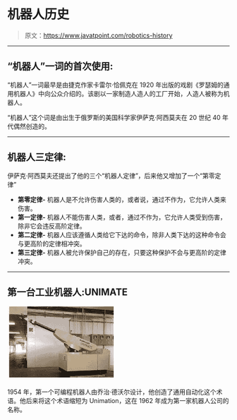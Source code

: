 # 机器人历史

> 原文：<https://www.javatpoint.com/robotics-history>

* * *

## “机器人”一词的首次使用:

“机器人”一词最早是由捷克作家卡雷尔·恰佩克在 1920 年出版的戏剧《罗瑟姆的通用机器人》中向公众介绍的。该剧以一家制造人造人的工厂开始，人造人被称为机器人。

“机器人”这个词是由出生于俄罗斯的美国科学家伊萨克·阿西莫夫在 20 世纪 40 年代偶然创造的。

* * *

## 机器人三定律:

伊萨克·阿西莫夫还提出了他的三个“机器人定律”，后来他又增加了一个“第零定律”

*   **第零定律-** 机器人是不允许伤害人类的，或者说，通过不作为，它允许人类来伤害。
*   **第一定律-** 机器人不能伤害人类，或者，通过不作为，它允许人类受到伤害，除非它会违反高阶定律。
*   **第二定律-** 机器人应该遵循人类给它下达的命令，除非人类下达的这种命令会与更高阶的定律相冲突。
*   **第三定律-** 机器人被允许保护自己的存在，只要这种保护不会与更高阶的定律冲突。

* * *

## 第一台工业机器人:UNIMATE

![Robotics History](img/264ba65b5a756db8aabe9462898c30f1.png)

1954 年，第一个可编程机器人由乔治·德沃尔设计，他创造了通用自动化这个术语。他后来将这个术语缩短为 Unimation，这在 1962 年成为第一家机器人公司的名称。
